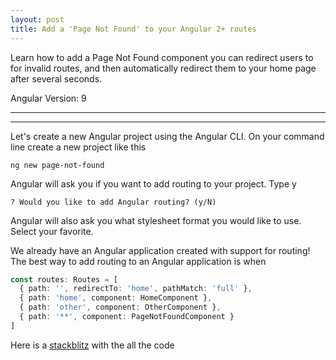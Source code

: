 ```yaml
---
layout: post
title: Add a 'Page Not Found' to your Angular 2+ routes
---
```


Learn how to add a Page Not Found component you can redirect users to for invalid routes, and then automatically redirect them to your home page after several seconds.

Angular Version: 9

----
****

Let's create a new Angular project using the Angular CLI.   On your command line create a new project like this

```
ng new page-not-found
```

Angular will ask you if you want to add routing to your project.  Type y

```
? Would you like to add Angular routing? (y/N)
```

Angular will also ask you what stylesheet format you would like to use.   Select your favorite.

We already have an Angular application created with support for routing!  
The best way to add routing to an Angular application is when
```typescript
const routes: Routes = [
  { path: '', redirectTo: 'home', pathMatch: 'full' },
  { path: 'home', component: HomeComponent },
  { path: 'other', component: OtherComponent },
  { path: '**', component: PageNotFoundComponent }
]
```

Here is a [stackblitz](https://stackblitz.com/edit/angular-ivy-medwvu) with the all the code
